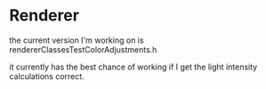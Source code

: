# Renderer

the current version I'm working on is rendererClassesTestColorAdjustments.h

it currently has the best chance of working if I get the light intensity calculations correct.